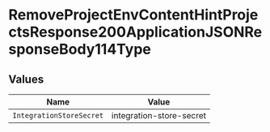 # RemoveProjectEnvContentHintProjectsResponse200ApplicationJSONResponseBody114Type


## Values

| Name                     | Value                    |
| ------------------------ | ------------------------ |
| `IntegrationStoreSecret` | integration-store-secret |